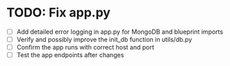 # TODO: Fix app.py

- [ ] Add detailed error logging in app.py for MongoDB and blueprint imports
- [ ] Verify and possibly improve the init_db function in utils/db.py
- [ ] Confirm the app runs with correct host and port
- [ ] Test the app endpoints after changes
